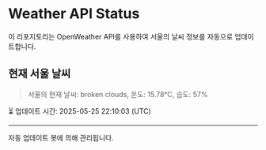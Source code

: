 
# Weather API Status

이 리포지토리는 OpenWeather API를 사용하여 서울의 날씨 정보를 자동으로 업데이트합니다.

## 현재 서울 날씨
> 서울의 현재 날씨: broken clouds, 온도: 15.78°C, 습도: 57%

⏳ 업데이트 시간: 2025-05-25 22:10:03 (UTC)

---
자동 업데이트 봇에 의해 관리됩니다.
